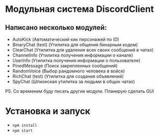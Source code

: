 # Модульная система DiscordClient
## Написано несколько модулей:
  - AutoKick (Автоматический кик персонажей по ID)
  - BinaryChat (test) (Утилитка для общения бинарным кодом)
  - ClearChat (Утилитка для удаления всех своих сообщений в чатах)
  - ChannelInfo (Утилитка получения информации о канале)
  - UserInfo (Утилитка получения информации о пользователе)
  - PinedMessage (Поиск закрепленных сообщений)
  - RandomVoice (Выбор рандомного человека в войсе)
  - RichChat (test) (Утилитка для создания объявлений)
  - SpyChat (Шпионская утилитка за людьми в общих чатах)

PS. Со временем буду писать другие модули. Планирую сделать GUI

# Установка и запуск
  - ```npm install```
  - ```npm start```
